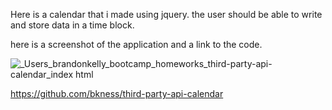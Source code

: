 Here is a calendar that i made using jquery. the user should be able to write and store data in a time block.

here is a screenshot of the application and a link to the code.

![_Users_brandonkelly_bootcamp_homeworks_third-party-api-calendar_index html](https://github.com/bkness/third-party-api-calendar/assets/123907755/5d5a3979-8d1a-4e44-9bc9-5b60928834bb)

https://github.com/bkness/third-party-api-calendar